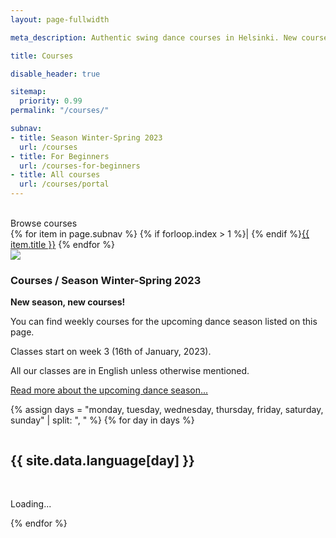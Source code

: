 ```yaml
---
layout: page-fullwidth

meta_description: Authentic swing dance courses in Helsinki. New courses starting thruought the year!

title: Courses

disable_header: true

sitemap:
  priority: 0.99
permalink: "/courses/"

subnav:
- title: Season Winter-Spring 2023
  url: /courses
- title: For Beginners
  url: /courses-for-beginners
- title: All courses
  url: /courses/portal
---
```


<section class="width-reader align-center text-center">
  <br/>
  Browse courses
  <nav title="Menu">
  {% for item in page.subnav %}
  {% if forloop.index > 1 %}| {% endif %}<a href="{{ item.url }}">{{ item.title }}</a>
  {% endfor %}
  </nav>
</section>

<section class="row align-items-end">
  <div class="large-5 medium-10 medium-centered columns aside pr20 t50">
    <div class="shadow-pop">
      <a href="/courses/portal">
        <img src="{{ site.urlimg }}/medium/lukkari-winter-spring-2023.png" />
      </a>
    </div>
  </div>
<section class="large-7 medium-8 medium-centered columns end" markdown="1">

### Courses / Season Winter-Spring 2023

**New season, new courses!**

You can find weekly courses for the upcoming dance season listed on this page.

Classes start on week 3 (16th of January, 2023).

All our classes are in English unless otherwise mentioned.

[Read more about the upcoming dance season...](/#season-info)
</section>
</section>

<template id="template-portal-event-snippet" style="display:none;">
  <div class="splide__slide slide pl10 pr10">
    {% include templates/portal-event-snippet.html %}
  </div>
</template>

<template id="template-portal-no-events" style="display:none;">
  <div class="text-center">
    <br/>
    <p>No courses on this day...</p>
    <p><a href="/courses">Check out all our courses here</a></p>
  </div>
</template>

{% assign days = "monday, tuesday, wednesday, thursday, friday, saturday, sunday" | split: ", " %}
{% for day in days %}
<div class="row width-max">
  <div class="columns medium-8 medium-centered">
    <h2>{{ site.data.language[day] }}</h2>
  </div>
  <div class="columns medium-12 pl0 pr0">
    <section id="portal-events-{{day}}-splide" class="splide carousel-cards" aria-label="{{ day }}">
      <div class="splide__track">
        <div id="portal-events-{{day}}" class="splide__list">
          <p class="text-center"><br/>Loading...</p>
        </div>
      </div>
    </section>
  </div>
</div>
{% endfor %}


<script>
  (function() {
    function renderEvent(event, template) {
      return template.html()
        .replace(/--URL--/g, 'https://portal.blackpepperswing.com/courses/' + event.id)
        .replace(/--IMG--/g, event.meta.image_src)
        .replace(/--SUBHEADER--/g, event.meta.categories.split(',').join(' | '))
        .replace(/--HEADER--/g, event.name)
        .replace(/--EXCERPT--/g, event.meta.description)
        .replace(/--TEACHERS--/g, event.meta.teachers)
        .replace(/--DURATION--/g, event.meta.duration)
        .replace(/--DAY--/g, event.meta.day)
        .replace(/--TIME--/g, event.meta.time)
        .replace(/--PRICE--/g, event.meta.price)
        .replace(/--DATE_START--/g, new Date(event.start_date).toLocaleDateString('FI'))
        .replace(/--DATE_END--/g, new Date(event.last_date).toLocaleDateString('FI'))
    }
    function renderPortalEvents() {
      var template = $('#template-portal-event-snippet');
      /* Load events */
      $.getJSON('https://us-central1-custportal-3000.cloudfunctions.net/api/data/events', function(events) {
        events = events.sort(function(a,b) {return (a.name < b.name) && 1 || -1});
        events = events.sort(function(a,b) {return (a.start_date > b.start_date) && 1 || -1});
        for (var day of ['monday', 'tuesday', 'wednesday', 'thursday', 'friday', 'saturday', 'sunday']) {
          var hasEvents = false;
          var eventsWrapper = $('#portal-events-'+day);
          eventsWrapper.html('');
          /* Loop thru single events and render row item */
          for (var i = 0, l = events.length; i<l; ++i) {
            var event = events[i];
            if ((''+event.meta.day).toLowerCase() === day) {
              eventsWrapper.append(renderEvent(event, template));
              hasEvents = true;
            }
          }
          if (!hasEvents) {
            eventsWrapper.append($('#template-portal-no-events').html());
          }
          new Splide('#portal-events-'+day+'-splide', {
            autoWidth: true, // do not set perPage nor perMove
            // perPage: 3,
            // padding: '2em',
            arrows: true,
            breakpoints: {
              920: {
                perPage: 2,
              },
              540: {
                perPage: 1,
              },
            }
          }).mount();
        }
      });
    }
    /* Wait for jQuery to load */
    var at = 100;
    var a = setInterval( function() {
      if ( typeof window.jQuery === 'undefined' ) {
        at = Math.min(1000, at*2);
        return;
      }
      clearInterval( a );
      renderPortalEvents();
    }, at );
  })();
</script>
